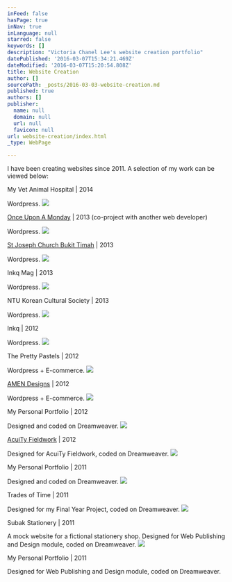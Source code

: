 ```yaml
---
inFeed: false
hasPage: true
inNav: true
inLanguage: null
starred: false
keywords: []
description: "Victoria Chanel Lee's website creation portfolio"
datePublished: '2016-03-07T15:34:21.469Z'
dateModified: '2016-03-07T15:20:54.808Z'
title: Website Creation
author: []
sourcePath: _posts/2016-03-03-website-creation.md
published: true
authors: []
publisher:
  name: null
  domain: null
  url: null
  favicon: null
url: website-creation/index.html
_type: WebPage

---
```

I have been creating websites since 2011\. A selection of my work can be viewed below:

My Vet Animal Hospital | 2014

Wordpress.
![](https://the-grid-user-content.s3-us-west-2.amazonaws.com/acdf0d68-f413-4616-99c0-b0f10c6caaa9.png)

[Once Upon A Monday][0] | 2013 (co-project with another web developer)

Wordpress.
![](https://the-grid-user-content.s3-us-west-2.amazonaws.com/3461ed71-66f1-47b0-91f1-7b8815cd5bc1.png)

[St Joseph Church Bukit Timah][1] | 2013

Wordpress.
![](https://the-grid-user-content.s3-us-west-2.amazonaws.com/824df9e9-2ba4-4c7c-a3ce-e1b366e37cc0.png)

Inkq Mag | 2013

Wordpress.
![](https://the-grid-user-content.s3-us-west-2.amazonaws.com/82b1b22b-3ae0-46de-9bc1-e7e5b936af86.png)

NTU Korean Cultural Society | 2013

Wordpress.
![](https://the-grid-user-content.s3-us-west-2.amazonaws.com/ccdb3096-fcf2-4403-8670-e6328b93f3d5.png)

Inkq | 2012

Wordpress.
![](https://the-grid-user-content.s3-us-west-2.amazonaws.com/5ff80a20-bcac-464b-82ff-c31cd84393a8.png)

The Pretty Pastels | 2012

Wordpress + E-commerce.
![](https://the-grid-user-content.s3-us-west-2.amazonaws.com/f2c25f33-d70a-4355-8aeb-9426f4edfbda.png)

[AMEN Designs][2] | 2012

Wordpress + E-commerce.
![](https://the-grid-user-content.s3-us-west-2.amazonaws.com/261192e1-0ec0-4f62-af98-266ab4987148.jpg)

My Personal Portfolio | 2012

Designed and coded on Dreamweaver.
![](https://the-grid-user-content.s3-us-west-2.amazonaws.com/6a699613-10ef-49c9-b281-9baf5cd26215.png)

[AcuiTy Fieldwork][3] | 2012

Designed for AcuiTy Fieldwork, coded on Dreamweaver.
![](https://the-grid-user-content.s3-us-west-2.amazonaws.com/9c6294bd-acbc-4cb5-a5b2-fed0eb27f714.png)

My Personal Portfolio | 2011

Designed and coded on Dreamweaver.
![](https://the-grid-user-content.s3-us-west-2.amazonaws.com/8cc91a0c-c878-4e3d-9855-23acede9cb0a.png)

Trades of Time | 2011

Designed for my Final Year Project, coded on Dreamweaver.
![](https://the-grid-user-content.s3-us-west-2.amazonaws.com/dfc22e2d-7873-4b38-8c51-53a9b0e437b1.png)

Subak Stationery | 2011

A mock website for a fictional stationery shop. Designed for Web Publishing and Design module, coded on Dreamweaver.
![](https://the-grid-user-content.s3-us-west-2.amazonaws.com/2cc5a3d5-51d3-4a59-8c1f-220cb163c0c7.png)

My Personal Portfolio | 2011

Designed for Web Publishing and Design module, coded on Dreamweaver.

[0]: http://www.onceuponamonday.org/
[1]: http://stjoseph-bt.org.sg/
[2]: http://www.amendesigns.com/
[3]: http://acuity-fieldwork.com/